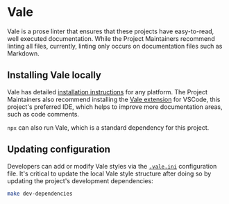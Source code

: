 # Vale

Vale is a prose linter that ensures that these projects have easy-to-read, well executed documentation. While the
Project Maintainers recommend linting all files, currently, linting only occurs on documentation files such as Markdown.

## Installing Vale locally

Vale has detailed [installation instructions][vale-install] for any platform. The Project Maintainers also recommend
installing the [Vale extension][vale-extension] for VSCode, this project's preferred IDE, which helps to improve more
documentation areas, such as code comments.

`npx` can also run Vale, which is a standard dependency for this project.

## Updating configuration

Developers can add or modify Vale styles via the [`.vale.ini`](../../../.vale.ini) configuration file. It's critical
to update the local Vale style structure after doing so by updating the project's development dependencies:

```bash
make dev-dependencies
```

<!-- Link repository -->

[vale-extension]: https://marketplace.visualstudio.com/items?itemName=errata-ai.vale-server
[vale-install]: https://vale.sh/docs/vale-cli/installation/
